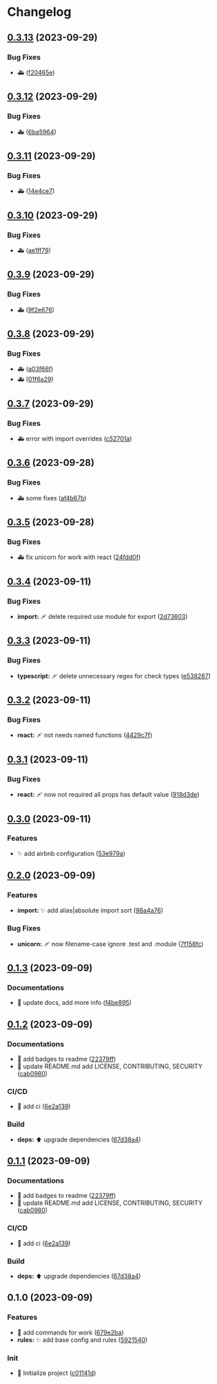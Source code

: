 # Changelog

## [0.3.13](https://github.com/velenyx/eslint-plugin-codemuse/compare/v0.3.12...v0.3.13) (2023-09-29)


### Bug Fixes

* :ambulance: ([f20465e](https://github.com/velenyx/eslint-plugin-codemuse/commit/f20465ee0c3ef65946302d2924e9d5bfa6dee223))

## [0.3.12](https://github.com/velenyx/eslint-plugin-codemuse/compare/v0.3.11...v0.3.12) (2023-09-29)


### Bug Fixes

* :ambulance: ([6ba5964](https://github.com/velenyx/eslint-plugin-codemuse/commit/6ba5964e9b3b002c784b4b5bd8c452e8d0862b41))

## [0.3.11](https://github.com/velenyx/eslint-plugin-codemuse/compare/v0.3.10...v0.3.11) (2023-09-29)


### Bug Fixes

* :ambulance: ([14e4ce7](https://github.com/velenyx/eslint-plugin-codemuse/commit/14e4ce750b3a4b3866f0e6d948c517ac2491090a))

## [0.3.10](https://github.com/velenyx/eslint-plugin-codemuse/compare/v0.3.9...v0.3.10) (2023-09-29)


### Bug Fixes

* :ambulance: ([ae1ff79](https://github.com/velenyx/eslint-plugin-codemuse/commit/ae1ff7933abbf3740534da5586ae354eaa837125))

## [0.3.9](https://github.com/velenyx/eslint-plugin-codemuse/compare/v0.3.8...v0.3.9) (2023-09-29)


### Bug Fixes

* :ambulance: ([9f2e676](https://github.com/velenyx/eslint-plugin-codemuse/commit/9f2e676d46c25916fb0d325332b6af8fd631fe78))

## [0.3.8](https://github.com/velenyx/eslint-plugin-codemuse/compare/v0.3.7...v0.3.8) (2023-09-29)


### Bug Fixes

* :ambulance: ([a03f66f](https://github.com/velenyx/eslint-plugin-codemuse/commit/a03f66fb8f969794ce828e56be75074a43124dc5))
* :ambulance: ([01f6a29](https://github.com/velenyx/eslint-plugin-codemuse/commit/01f6a29894d9089e02467fe349aea12326746721))

## [0.3.7](https://github.com/velenyx/eslint-plugin-codemuse/compare/v0.3.6...v0.3.7) (2023-09-29)


### Bug Fixes

* :ambulance: error with import overrides ([c52701a](https://github.com/velenyx/eslint-plugin-codemuse/commit/c52701aa2f2a1bb46d4724e985b55a0262340601))

## [0.3.6](https://github.com/velenyx/eslint-plugin-codemuse/compare/v0.3.5...v0.3.6) (2023-09-28)


### Bug Fixes

* :ambulance: some fixes ([af4b67b](https://github.com/velenyx/eslint-plugin-codemuse/commit/af4b67bd1a9809a790fd92b4f8f9448659c0b444))

## [0.3.5](https://github.com/velenyx/eslint-plugin-codemuse/compare/v0.3.4...v0.3.5) (2023-09-28)


### Bug Fixes

* :ambulance: fix unicorn for work with react ([24fdd0f](https://github.com/velenyx/eslint-plugin-codemuse/commit/24fdd0fbd90946ece9ee44dcdd6706d0d1f90493))

## [0.3.4](https://github.com/velenyx/eslint-plugin-codemuse/compare/v0.3.3...v0.3.4) (2023-09-11)


### Bug Fixes

* **import:** :adhesive_bandage: delete required use module for export ([2d73603](https://github.com/velenyx/eslint-plugin-codemuse/commit/2d736034bd781df9f4b04ba0f808854c2cc74d78))

## [0.3.3](https://github.com/velenyx/eslint-plugin-codemuse/compare/v0.3.2...v0.3.3) (2023-09-11)


### Bug Fixes

* **typescript:** :adhesive_bandage: delete unnecessary regex for check types ([e538287](https://github.com/velenyx/eslint-plugin-codemuse/commit/e538287c6ab0e04f63c0407ce5e4e0008f446248))

## [0.3.2](https://github.com/velenyx/eslint-plugin-codemuse/compare/v0.3.1...v0.3.2) (2023-09-11)


### Bug Fixes

* **react:** :adhesive_bandage: not needs named functions ([4429c7f](https://github.com/velenyx/eslint-plugin-codemuse/commit/4429c7f7fe32525bda850b158bcf505d7dc667b8))

## [0.3.1](https://github.com/velenyx/eslint-plugin-codemuse/compare/v0.3.0...v0.3.1) (2023-09-11)


### Bug Fixes

* **react:** :adhesive_bandage: now not required all props has default value ([918d3de](https://github.com/velenyx/eslint-plugin-codemuse/commit/918d3de40e1420144c8741ff21b1e610aecc12f7))

## [0.3.0](https://github.com/velenyx/eslint-plugin-codemuse/compare/v0.2.0...v0.3.0) (2023-09-11)


### Features

* :sparkles: add airbnb configuration ([53e979a](https://github.com/velenyx/eslint-plugin-codemuse/commit/53e979a679eea13f113218b632a02adb28d86f70))

## [0.2.0](https://github.com/velenyx/eslint-plugin-codemuse/compare/v0.1.3...v0.2.0) (2023-09-09)


### Features

* **import:** :sparkles: add alias|absolute import sort ([98a4a76](https://github.com/velenyx/eslint-plugin-codemuse/commit/98a4a7621622eea5d419469cf8814a63d421d6b7))


### Bug Fixes

* **unicorn:** :adhesive_bandage: now filename-case ignore .test and .module ([7f158fc](https://github.com/velenyx/eslint-plugin-codemuse/commit/7f158fcb049a3547b7a5a0df6d583bc5166fe16b))

## [0.1.3](https://github.com/velenyx/eslint-plugin-codemuse/compare/v0.1.2...v0.1.3) (2023-09-09)


### Documentations

* :memo: update docs, add more info ([f4be895](https://github.com/velenyx/eslint-plugin-codemuse/commit/f4be8953cd8aa9def36b2bda8a97432e7f1d845a))

## [0.1.2](https://github.com/velenyx/eslint-plugin-codemuse/compare/v0.1.0...v0.1.2) (2023-09-09)


### Documentations

* :memo: add badges to readme ([22379ff](https://github.com/velenyx/eslint-plugin-codemuse/commit/22379ff087a564910d83026b3698ed5db4d41d89))
* :memo: update README.md add LICENSE, CONTRIBUTING, SECURITY ([cab0980](https://github.com/velenyx/eslint-plugin-codemuse/commit/cab0980134962bc69a289d4d4deb6ea3c74a74e3))


### CI/CD

* :construction_worker: add ci ([6e2a139](https://github.com/velenyx/eslint-plugin-codemuse/commit/6e2a139c121cfea701228f40723cb85cbb9ca22e))


### Build

* **deps:** :arrow_up: upgrade dependencies ([67d38a4](https://github.com/velenyx/eslint-plugin-codemuse/commit/67d38a4b24b37d90a741f6c5667029a409ef2c6c))

## [0.1.1](https://github.com/velenyx/eslint-plugin-codemuse/compare/v0.1.0...v0.1.1) (2023-09-09)


### Documentations

* :memo: add badges to readme ([22379ff](https://github.com/velenyx/eslint-plugin-codemuse/commit/22379ff087a564910d83026b3698ed5db4d41d89))
* :memo: update README.md add LICENSE, CONTRIBUTING, SECURITY ([cab0980](https://github.com/velenyx/eslint-plugin-codemuse/commit/cab0980134962bc69a289d4d4deb6ea3c74a74e3))


### CI/CD

* :construction_worker: add ci ([6e2a139](https://github.com/velenyx/eslint-plugin-codemuse/commit/6e2a139c121cfea701228f40723cb85cbb9ca22e))


### Build

* **deps:** :arrow_up: upgrade dependencies ([67d38a4](https://github.com/velenyx/eslint-plugin-codemuse/commit/67d38a4b24b37d90a741f6c5667029a409ef2c6c))

## 0.1.0 (2023-09-09)


### Features

* :bricks: add commands for work ([679e2ba](https://github.com/velenyx/eslint-plugin-codemuse/commit/679e2baa70e8ec3b3cbf4dfeb5632559941b5c1d))
* **rules:** :sparkles: add base config and rules ([5921540](https://github.com/velenyx/eslint-plugin-codemuse/commit/5921540e641692bb32d4f0530fda87969d7ea5be))


### Init

* :tada: Initialize project ([c01141d](https://github.com/velenyx/eslint-plugin-codemuse/commit/c01141d7f32a04f9684731d5fc2e469a5db2bfdc))